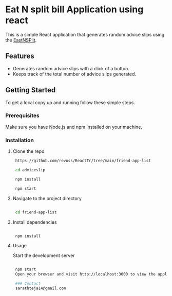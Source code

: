 # Eat N split bill Application using react

This is a simple React application that generates random advice slips using the [EastNSPlit](https://react-tr-77ro.vercel.app/).

## Features

- Generates random advice slips with a click of a button.
- Keeps track of the total number of advice slips generated.

## Getting Started

To get a local copy up and running follow these simple steps.

### Prerequisites

Make sure you have Node.js and npm installed on your machine.

### Installation

1. Clone the repo

   ```sh
    https://github.com/revuss/ReactTr/tree/main/friend-app-list

    cd adviceslip

    npm install

    npm start

   ```

1. Navigate to the project directory

   ```sh

    cd friend-app-list

   ```

1. Install dependencies

   ```sh

    npm install

   ```

1. Usage

   Start the development server

   ```sh

    npm start
    Open your browser and visit http://localhost:3000 to view the application.

    ### Contact
    sarathteja14@gmail.com
   ```
